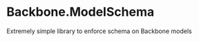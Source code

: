 Backbone.ModelSchema
====================

Extremely simple library to enforce schema on Backbone models
